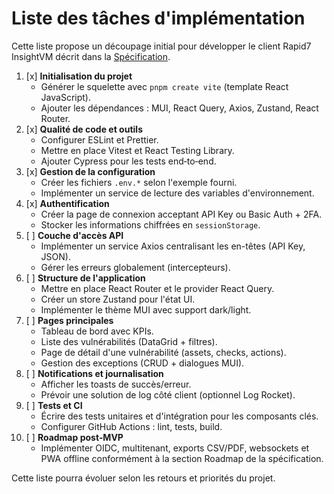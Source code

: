 # Liste des tâches d'implémentation

Cette liste propose un découpage initial pour développer le client Rapid7 InsightVM décrit dans la [Spécification](TECHNICAL_SPECIFICATION.md).

1. [x] **Initialisation du projet**
   - Générer le squelette avec `pnpm create vite` (template React JavaScript).
   - Ajouter les dépendances : MUI, React Query, Axios, Zustand, React Router.
2. [x] **Qualité de code et outils**
   - Configurer ESLint et Prettier.
   - Mettre en place Vitest et React Testing Library.
   - Ajouter Cypress pour les tests end‑to‑end.
3. [x] **Gestion de la configuration**
   - Créer les fichiers `.env.*` selon l'exemple fourni.
   - Implémenter un service de lecture des variables d'environnement.
4. [x] **Authentification**
   - Créer la page de connexion acceptant API Key ou Basic Auth + 2FA.
   - Stocker les informations chiffrées en `sessionStorage`.
5. [ ] **Couche d'accès API**
   - Implémenter un service Axios centralisant les en-têtes (API Key, JSON).
   - Gérer les erreurs globalement (intercepteurs).
6. [ ] **Structure de l'application**
   - Mettre en place React Router et le provider React Query.
   - Créer un store Zustand pour l'état UI.
   - Implémenter le thème MUI avec support dark/light.
7. [ ] **Pages principales**
   - Tableau de bord avec KPIs.
   - Liste des vulnérabilités (DataGrid + filtres).
   - Page de détail d'une vulnérabilité (assets, checks, actions).
   - Gestion des exceptions (CRUD + dialogues MUI).
8. [ ] **Notifications et journalisation**
   - Afficher les toasts de succès/erreur.
   - Prévoir une solution de log côté client (optionnel Log Rocket).
9. [ ] **Tests et CI**
   - Écrire des tests unitaires et d'intégration pour les composants clés.
   - Configurer GitHub Actions : lint, tests, build.
10. [ ] **Roadmap post‑MVP**
    - Implémenter OIDC, multitenant, exports CSV/PDF, websockets et PWA offline conformément à la section Roadmap de la spécification.

Cette liste pourra évoluer selon les retours et priorités du projet.
